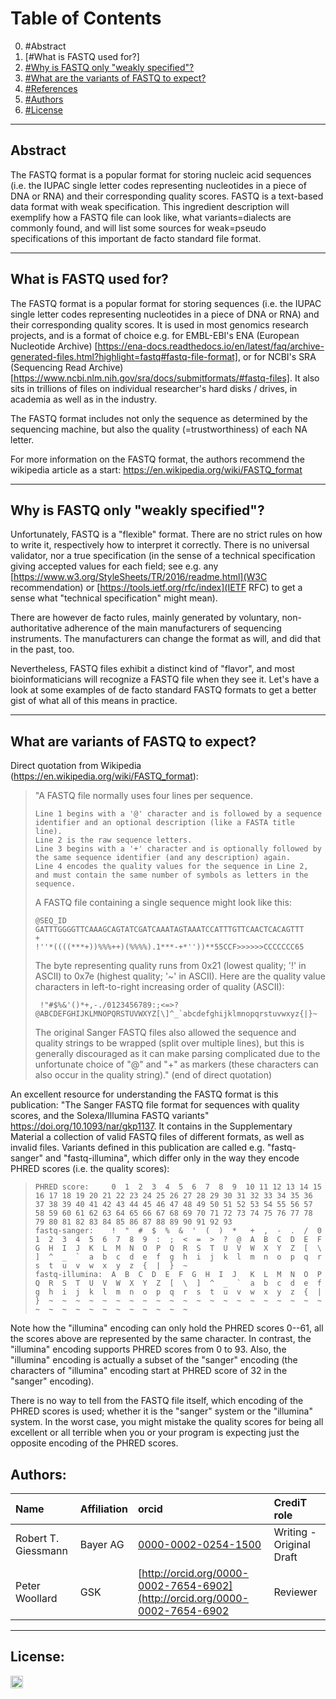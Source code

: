

# Table of Contents
0. #Abstract
1. [#What is FASTQ used for?]
2. [#Why is FASTQ only "weakly specified"?](#Graphical%20Overview%20of%20the%20FAIRification%20Recipe%20Objectives)
3. [#What are the variants of FASTQ to expect?](#FAIRification%20Objectives,%20Inputs%20and%20Outputs)
4. [#References](#Capability%20&%20Maturity%20Table)
5. [#Authors](#Authors)
5. [#License](#License)

---

## Abstract

The FASTQ format is a popular format for storing nucleic acid sequences (i.e.  the IUPAC single letter codes representing nucleotides in a piece of DNA or RNA) and their corresponding quality scores. FASTQ is a text-based data format with weak specification. This ingredient description will exemplify how a FASTQ file can look like, what variants=dialects are commonly found, and will list some sources for weak=pseudo specifications of this important de facto standard file format.

___

## What is FASTQ used for?

The FASTQ format is a popular format for storing sequences (i.e. the IUPAC single letter codes representing nucleotides in a piece of DNA or RNA) and their corresponding quality scores. It is used in most genomics research projects, and is a format of choice e.g. for EMBL-EBI's ENA (European Nucleotide Archive) [https://ena-docs.readthedocs.io/en/latest/faq/archive-generated-files.html?highlight=fastq#fastq-file-format], or for NCBI's SRA (Sequencing Read Archive) [https://www.ncbi.nlm.nih.gov/sra/docs/submitformats/#fastq-files]. It also sits in trillions of files on individual researcher's hard disks / drives, in academia as well as in the industry.

The FASTQ format includes not only the sequence as determined by the sequencing machine, but also the quality (=trustworthiness) of each NA letter.

For more information on the FASTQ format, the authors recommend the wikipedia article as a start: <https://en.wikipedia.org/wiki/FASTQ_format>

___

## Why is FASTQ only "weakly specified"?

Unfortunately, FASTQ is a "flexible" format. There are no strict rules on how to write it, respectively how to interpret it correctly.
There is no universal validator, nor a true specification (in the sense of a technical specification giving accepted values for each field; see e.g. any [https://www.w3.org/StyleSheets/TR/2016/readme.html](W3C recommendation) or [https://tools.ietf.org/rfc/index](IETF RFC) to get a sense what "technical specification" might mean).

There are however de facto rules, mainly generated by voluntary, non-authoritative adherence of the main manufacturers of sequencing instruments. The manufacturers can change the format as will, and did that in the past, too.

Nevertheless, FASTQ files exhibit a distinct kind of "flavor", and most bioinformaticians will recognize a FASTQ file when they see it. Let's have a look at some examples of de facto standard FASTQ formats to get a better gist of what all of this means in practice.

___

## What are variants of FASTQ to expect?

Direct quotation from Wikipedia (<https://en.wikipedia.org/wiki/FASTQ_format>):

> "A FASTQ file normally uses four lines per sequence.
>
>     Line 1 begins with a '@' character and is followed by a sequence identifier and an optional description (like a FASTA title line).
>     Line 2 is the raw sequence letters.
>     Line 3 begins with a '+' character and is optionally followed by the same sequence identifier (and any description) again.
>     Line 4 encodes the quality values for the sequence in Line 2, and must contain the same number of symbols as letters in the sequence.
>
> A FASTQ file containing a single sequence might look like this:
>
>     @SEQ_ID
>     GATTTGGGGTTCAAAGCAGTATCGATCAAATAGTAAATCCATTTGTTCAACTCACAGTTT
>     +
>     !''*((((***+))%%%++)(%%%%).1***-+*''))**55CCF>>>>>>CCCCCCC65
>
> The byte representing quality runs from 0x21 (lowest quality; '!' in ASCII) to 0x7e (highest quality; '~' in ASCII). Here are the quality value characters in left-to-right increasing order of quality (ASCII):
>
>      !"#$%&'()*+,-./0123456789:;<=>?@ABCDEFGHIJKLMNOPQRSTUVWXYZ[\]^_`abcdefghijklmnopqrstuvwxyz{|}~
>
> The original Sanger FASTQ files also allowed the sequence and quality strings to be wrapped (split over multiple lines), but this is generally
> discouraged as it can make parsing complicated due to the unfortunate choice of "@" and "+" as markers (these characters can also occur in the quality
> string)."
(end of direct quotation)



An excellent resource for understanding the FASTQ format is this publication: "The Sanger FASTQ file format for sequences with quality scores, and the Solexa/Illumina FASTQ variants" <https://doi.org/10.1093/nar/gkp1137>. It contains in the Supplementary Material a collection of valid FASTQ files of different formats, as well as invalid files. Variants defined in this publication are called e.g. "fastq-sanger" and "fastq-illumina", which differ only in the way they encode PHRED scores (i.e. the quality scores):

>     PHRED score:     0  1  2  3  4  5  6  7  8  9  10 11 12 13 14 15 16 17 18 19 20 21 22 23 24 25 26 27 28 29 30 31 32 33 34 35 36 37 38 39 40 41 42 43 44 45 46 47 48 49 50 51 52 53 54 55 56 57 58 59 60 61 62 63 64 65 66 67 68 69 70 71 72 73 74 75 76 77 78 79 80 81 82 83 84 85 86 87 88 89 90 91 92 93
>     fastq-sanger:    !  "  #  $  %  &  '  (  )  *   +  ,  -  .  /  0  1  2  3  4  5  6  7  8  9  :  ;  <  =  >  ?  @  A  B  C  D  E  F  G  H  I  J  K  L  M  N  O  P  Q  R  S  T  U  V  W  X  Y  Z  [  \  ]  ^  _  `  a  b  c  d  e  f  g  h  i  j  k  l  m  n  o  p  q  r  s  t  u  v  w  x  y  z  {  |  }  ~
>     fastq-illumina:  A  B  C  D  E  F  G  H  I  J   K  L  M  N  O  P  Q  R  S  T  U  V  W  X  Y  Z  [  \  ]  ^  _  `  a  b  c  d  e  f  g  h  i  j  k  l  m  n  o  p  q  r  s  t  u  v  w  x  y  z  {  |  }  ~  ~  ~  ~  ~  ~  ~  ~  ~  ~  ~  ~  ~  ~  ~  ~  ~  ~  ~  ~  ~  ~  ~  ~  ~  ~  ~  ~  ~  ~  ~  ~  ~


Note how the "illumina" encoding can only hold the PHRED scores 0--61, all the scores above are represented by the same character. In contrast, the "illumina" encoding supports PHRED scores from 0 to 93. Also, the "illumina" encoding is actually a subset of the "sanger" encoding (the characters of "illumina" encoding start at PHRED score of 32 in the "sanger" encoding).

There is no way to tell from the FASTQ file itself, which encoding of the PHRED scores is used; whether it is the "sanger" system or the "illumina" system.
In the worst case, you might mistake the quality scores for being all excellent or all terrible when you or your program is expecting just the opposite encoding of the PHRED scores.


## Authors:

| Name | Affiliation  | orcid | CrediT role  |
| :------------- | :------------- | :------------- |:------------- |
| Robert T. Giessmann |  Bayer AG | [0000-0002-0254-1500](https://http://orcid.org/0000-0002-0254-1500) | Writing - Original Draft |
| Peter Woollard |  GSK | [http://orcid.org/0000-0002-7654-6902](http://orcid.org/0000-0002-7654-6902 | Reviewer |
___


## License:

<a href="https://creativecommons.org/licenses/by/4.0/"><img src="https://mirrors.creativecommons.org/presskit/buttons/80x15/png/by-sa.png" height="20"/></a>
